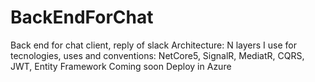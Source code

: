 # BackEndForChat
Back end for chat client, reply of slack
Architecture: N layers
I use for tecnologies, uses and conventions: 
NetCore5, SignalR, MediatR, CQRS, JWT, Entity Framework
Coming soon Deploy in Azure 
